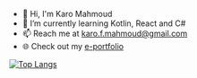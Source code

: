- 👋 Hi, I'm Karo Mahmoud
- 🌱 I’m currently learning Kotlin, React and C#
- 📫 Reach me at karo.f.mahmoud@gmail.com
- 🌐 Check out my [e-portfolio](https://my-eportfolio-karofmah.vercel.app/)

<!-- ![Profile views](https://gpvc.arturio.dev/karofmah) -->

[![Top Langs](https://github-readme-stats.vercel.app/api/top-langs/?username=karofmah&theme=dark)](https://github.com/karofmah/github-r=karofmah)

